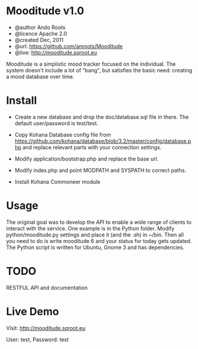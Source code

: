 Mooditude v1.0
================

* @author Ando Roots
* @licence Apache 2.0
* @created Dec, 2011
* @url: https://github.com/anroots/Mooditude
* @live: http://mooditude.sqroot.eu

Mooditude is a simplistic mood tracker focused on the individual.
The system doesn't include a lot of "bang", but satisfies the basic need: creating a mood database over time.

Install
========

* Create a new database and drop the doc/database.sql file in there. The default user/password is test/test.
* Copy Kohana Database config file from https://github.com/kohana/database/blob/3.2/master/config/database.php and replace relevant parts with your connection settings.

* Modify application/bootstrap.php and replace the base url.
* Modify index.php and point MODPATH and SYSPATH to correct paths.
* Install Kohana Commoneer module

Usage
=====

The original goal was to develop the API to enable a wide range of clients to interact with the service.
One example is in the Python folder. Modify python/mooditude.py settings and place it (and the .sh) in ~/bin. Then all you need to do is write mooditude 6 and your status for today gets updated.
The Python script is written for Ubuntu, Gnome 3 and has dependencies.

TODO
======

RESTFUL API and documentation

Live Demo
=========

Visit: http://mooditude.sqroot.eu

User: test, Password: test
